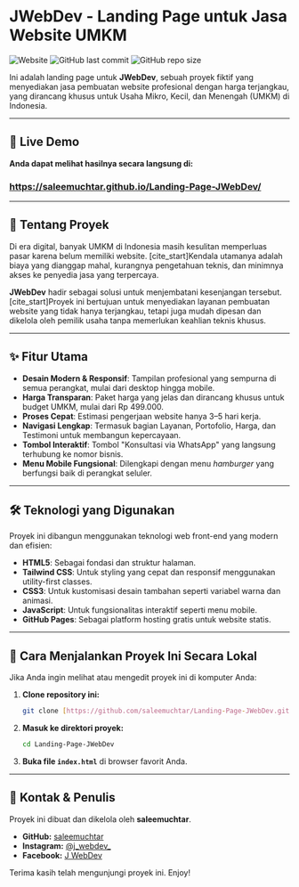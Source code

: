 # JWebDev - Landing Page untuk Jasa Website UMKM

![Website](https://img.shields.io/website?url=https%3A%2F%2Fsaleemuchtar.github.io%2FLanding-Page-JWebDev%2F&up_message=online&down_message=offline&label=Status)
![GitHub last commit](https://img.shields.io/github/last-commit/saleemuchtar/Landing-Page-JWebDev)
![GitHub repo size](https://img.shields.io/github/repo-size/saleemuchtar/Landing-Page-JWebDev)

Ini adalah landing page untuk **JWebDev**, sebuah proyek fiktif yang menyediakan jasa pembuatan website profesional dengan harga terjangkau, yang dirancang khusus untuk Usaha Mikro, Kecil, dan Menengah (UMKM) di Indonesia. 

---

## 🚀 Live Demo

**Anda dapat melihat hasilnya secara langsung di:**
### **https://saleemuchtar.github.io/Landing-Page-JWebDev/**

---

## 📖 Tentang Proyek

Di era digital, banyak UMKM di Indonesia masih kesulitan memperluas pasar karena belum memiliki website.  [cite_start]Kendala utamanya adalah biaya yang dianggap mahal, kurangnya pengetahuan teknis, dan minimnya akses ke penyedia jasa yang terpercaya. 

**JWebDev** hadir sebagai solusi untuk menjembatani kesenjangan tersebut.  [cite_start]Proyek ini bertujuan untuk menyediakan layanan pembuatan website yang tidak hanya terjangkau, tetapi juga mudah dipesan dan dikelola oleh pemilik usaha tanpa memerlukan keahlian teknis khusus. 

---

## ✨ Fitur Utama

-   **Desain Modern & Responsif**: Tampilan profesional yang sempurna di semua perangkat, mulai dari desktop hingga mobile. 
-   **Harga Transparan**: Paket harga yang jelas dan dirancang khusus untuk budget UMKM, mulai dari Rp 499.000. 
-   **Proses Cepat**: Estimasi pengerjaan website hanya 3–5 hari kerja. 
-   **Navigasi Lengkap**: Termasuk bagian Layanan, Portofolio, Harga, dan Testimoni untuk membangun kepercayaan.
-   **Tombol Interaktif**: Tombol "Konsultasi via WhatsApp" yang langsung terhubung ke nomor bisnis.
-   **Menu Mobile Fungsional**: Dilengkapi dengan menu *hamburger* yang berfungsi baik di perangkat seluler.

---

## 🛠️ Teknologi yang Digunakan

Proyek ini dibangun menggunakan teknologi web front-end yang modern dan efisien:

-   **HTML5**: Sebagai fondasi dan struktur halaman.
-   **Tailwind CSS**: Untuk styling yang cepat dan responsif menggunakan utility-first classes.
-   **CSS3**: Untuk kustomisasi desain tambahan seperti variabel warna dan animasi.
-   **JavaScript**: Untuk fungsionalitas interaktif seperti menu mobile.
-   **GitHub Pages**: Sebagai platform hosting gratis untuk website statis.

---

## 📂 Cara Menjalankan Proyek Ini Secara Lokal

Jika Anda ingin melihat atau mengedit proyek ini di komputer Anda:

1.  **Clone repository ini:**
    ```sh
    git clone [https://github.com/saleemuchtar/Landing-Page-JWebDev.git](https://github.com/saleemuchtar/Landing-Page-JWebDev.git)
    ```
2.  **Masuk ke direktori proyek:**
    ```sh
    cd Landing-Page-JWebDev
    ```
3.  **Buka file `index.html`** di browser favorit Anda.

---

## 👤 Kontak & Penulis

Proyek ini dibuat dan dikelola oleh **saleemuchtar**.

-   **GitHub:** [saleemuchtar](https://github.com/saleemuchtar)
-   **Instagram:** [@j_webdev_](https://www.instagram.com/j_webdev_?igsh=MW15eHo2bjdxejQxdw%3D%3D&utm_source=qr)
-   **Facebook:** [J WebDev](https://www.facebook.com/share/18ifhbNsZh/?mibextid=wwXIfr)

Terima kasih telah mengunjungi proyek ini. Enjoy!

